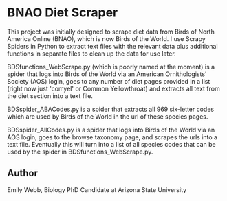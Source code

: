 # BNAO Diet Scraper

This project was initially designed to scrape diet data from Birds of North America Online (BNAO), which is now Birds of the World. I use Scrapy Spiders in Python to extract text files with the relevant data plus additional functions in separate files to clean up the data for use later.

BDSfunctions_WebScrape.py (which is poorly named at the moment) is a spider that logs into Birds of the World via an American Ornithologists' Society (AOS) login, goes to any number of diet pages provided in a list (right now just 'comyel' or Common Yellowthroat) and extracts all text from the diet section into a text file. 

BDSspider_ABACodes.py is a spider that extracts all 969 six-letter codes which are used by Birds of the World in the url of these species pages.

BDSspider_AllCodes.py is a spider that logs into Birds of the World via an AOS login, goes to the browse taxonomy page, and scrapes the urls into a text file. Eventually this will turn into a list of all species codes that can be used by the spider in BDSfunctions_WebScrape.py.

## Author

Emily Webb, Biology PhD Candidate at Arizona State University


